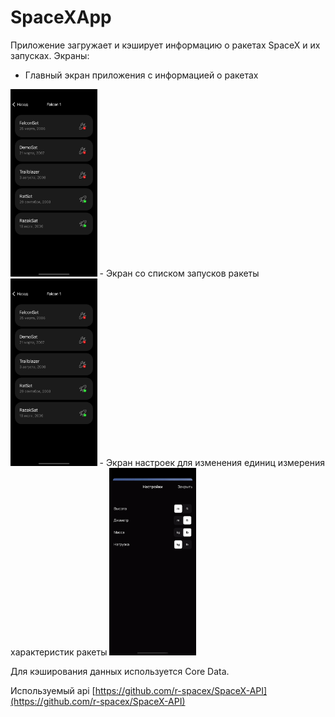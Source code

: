 # SpaceXApp
Приложение загружает и кэширует информацию о ракетах SpaceX и их запусках.
Экраны:
- Главный экран приложения с информацией о ракетах 
<img src="screenshots/launches.png" height = 300/>
- Экран со списком запусков ракеты 
<img src="screenshots/launches.png" height = 300/>
- Экран настроек для изменения единиц измерения характеристик ракеты 
<img src="screenshots/settings.png" height = 300/>


Для кэширования данных используется Core Data. 


Используемый api [https://github.com/r-spacex/SpaceX-API](https://github.com/r-spacex/SpaceX-API)
